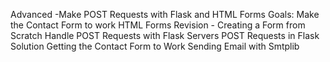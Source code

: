 Advanced -Make POST Requests with Flask and HTML Forms
Goals: Make the Contact Form to work
HTML Forms Revision - Creating a Form from Scratch
Handle POST Requests with Flask Servers
POST Requests in Flask Solution
Getting the Contact Form to Work
Sending Email with Smtplib
